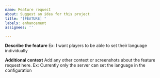 ```yaml
---
name: Feature request
about: Suggest an idea for this project
title: "[FEATURE] "
labels: enhancement
assignees: ''

---
```


**Describe the feature**
Ex: I want players to be able to set their language individually

**Additional context**
Add any other context or screenshots about the feature request here.
Ex: Currently only the server can set the language in the configuration
